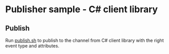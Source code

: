 # Publisher sample - C# client library

## Publish

Run [publish.sh](publish.sh) to publish to the channel from C# client library
with the right event type and attributes.
